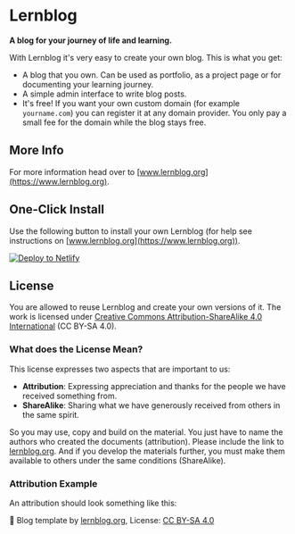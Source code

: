 # Lernblog

**A blog for your journey of life and learning.**

With Lernblog it's very easy to create your own blog. This is what you get:

- A blog that you own. Can be used as portfolio, as a project page or for documenting your learning journey.
- A simple admin interface to write blog posts.
- It's free! If you want your own custom domain (for example `yourname.com`) you can register it at any domain provider. You only pay a small fee for the domain while the blog stays free.

## More Info

For more information head over to [www.lernblog.org](https://www.lernblog.org).

## One-Click Install

Use the following button to install your own Lernblog (for help see instructions on [www.lernblog.org](https://www.lernblog.org)).

<a href="https://app.netlify.com/start/deploy?repository=https://github.com/marcojakob/lernblog&amp;stack=cms"><img src="https://www.netlify.com/img/deploy/button.svg" alt="Deploy to Netlify"></a>

## License

You are allowed to reuse Lernblog and create your own versions of it. The work is licensed under [Creative Commons Attribution-ShareAlike 4.0 International](https://creativecommons.org/licenses/by-sa/4.0/) (CC BY-SA 4.0).

### What does the License Mean?

This license expresses two aspects that are important to us:

- **Attribution**: Expressing appreciation and thanks for the people we have received something from.
- **ShareAlike**: Sharing what we have generously received from others in the same spirit.

So you may use, copy and build on the material. You just have to name the authors who created the documents (attribution). Please include the link to [lernblog.org](https://www.lernblog.org). And if you develop the materials further, you must make them available to others under the same conditions (ShareAlike).

### Attribution Example

An attribution should look something like this:

📌 Blog template by [lernblog.org](https://www.lernblog.org), License: [CC BY-SA 4.0](https://creativecommons.org/licenses/by-sa/4.0/)
